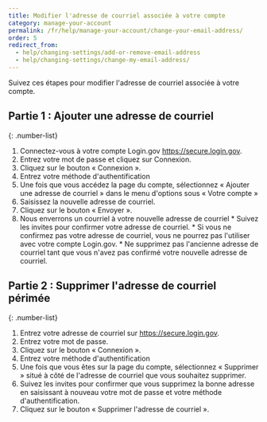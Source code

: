 ```yaml
---
title: Modifier l'adresse de courriel associée à votre compte
category: manage-your-account
permalink: /fr/help/manage-your-account/change-your-email-address/
order: 5 
redirect_from:
  - help/changing-settings/add-or-remove-email-address
  - help/changing-settings/change-my-email-address/
---
```


  Suivez ces étapes pour modifier l'adresse de courriel associée à votre compte.

## Partie 1 : Ajouter une adresse de courriel

  {: .number-list}
  1. Connectez-vous à votre compte Login.gov <https://secure.login.gov>.
  1. Entrez votre mot de passe et cliquez sur Connexion.
  1. Cliquez sur le bouton « Connexion ».
  1. Entrez votre méthode d'authentification
  1. Une fois que vous accédez la page du compte, sélectionnez « Ajouter une adresse de courriel » dans le menu d'options sous « Votre compte »
  1. Saisissez la nouvelle adresse de courriel.
  1. Cliquez sur le bouton « Envoyer ».
  1. Nous enverrons un courriel à votre nouvelle adresse de courriel
    * Suivez les invites pour confirmer votre adresse de courriel.
    * Si vous ne confirmez pas votre adresse de courriel, vous ne pourrez pas l'utiliser avec votre compte Login.gov.
    * Ne supprimez pas l'ancienne adresse de courriel tant que vous n'avez pas confirmé votre nouvelle adresse de courriel.

## Partie 2 : Supprimer l'adresse de courriel périmée

  {: .number-list}
  1. Entrez votre adresse de courriel sur <https://secure.login.gov>.
  1. Entrez votre mot de passe.
  1. Cliquez sur le bouton « Connexion ».
  1. Entrez votre méthode d'authentification
  1. Une fois que vous êtes sur la page du compte, sélectionnez « Supprimer » situé à côté de l'adresse de courriel que vous souhaitez supprimer.
  1. Suivez les invites pour confirmer que vous supprimez la bonne adresse en saisissant à nouveau votre mot de passe et votre méthode d'authentification.
  1. Cliquez sur le bouton « Supprimer l'adresse de courriel ».
